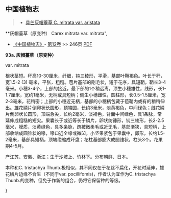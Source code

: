
## 中国植物志

> * [具芒灰帽薹草  C.  mitrata var. aristata](Carex-mitrata-var-aristata-具芒灰帽薹草.md)


**灰帽薹草（原变种） Carex mitrata var. mitrata",


* [《中国植物志》](http://www.iplant.cn/frps)- [第12卷](http://www.iplant.cn/frps/vol/12) >> 246页 [PDF](http://www.iplant.cn/frps/pdf/12/246.pdf)


**93a. 灰帽薹草（原变种）**

var. mitrata

根状茎短。秆高10-30厘米，纤细，钝三棱形，平滑，基部叶鞘褐色。叶长于秆，宽1.5-2 (3) 毫米，平张，粗糙。苞片基部的刚毛状，短于花序，具短鞘，鞘长3-4毫米。小穗3-4个，上部的接近，最下部的1个稍远离，顶生小穗雄性，线形，长1-1.7厘米，宽约1毫米，无柄或具短柄；侧生小穗雌性，圆柱形，长0.5-1.5厘米，宽2-3毫米，花稍密；上部的小穗近无柄，基部的小穗柄包藏于苞鞘内或有的稍稍伸出。雄花鳞片倒卵状长圆形，顶端圆，长约3毫米，淡黄褐色，中间绿色；雌花鳞片倒卵状长圆形，顶端急尖，长约2毫米，淡褐色，背面中间绿色，具1条脉，常延伸成粗糙的短尖。果囊长于或近等长于鳞片，卵状纺锤形，钝三棱形，长2-2.5毫米，膜质，淡黄绿色，具多条脉，疏被微柔毛或近无毛，基部渐狭，具短柄，上部收缩成圆锥状的喙，喙口近全缘或微凹。小坚果紧包于果囊中，卵形，长约1.5-2毫米，基部具短柄，顶端缢缩成环盘；花柱基部膨大成圆锥状，柱头3个。花果期4-5月。

产江苏、安徽、浙江；生于沙坡上、竹林下。分布朝鲜、日本。

本种和C. tristachya Thunb.极相似，其不同仅在于花丝不扁化，开花时延伸，雄花鳞片边缘不合生（不同于var. pocillifomis)，作者认为宜作为C. tristachya Thunb.的变种，但免于作新的组合，仍将它保留种的等级。



}